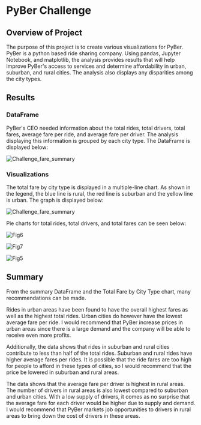 # PyBer Challenge

## Overview of Project

The purpose of this project is to create various visualizations for PyBer. PyBer is a python based ride sharing company. Using pandas, Jupyter Notebook, and matplotlib, the analysis provides results that will help improve PyBer's access to services and determine affordability in urban, suburban, and rural cities. The analysis also displays any disparities among the city types. 


## Results

### DataFrame

PyBer's CEO needed information about the total rides, total drivers, total fares, average fare per ride, and average fare per driver. The analysis displaying this information is grouped by each city type. The DataFrame is displayed below:

![Challenge_fare_summary](https://user-images.githubusercontent.com/109561408/187815181-4e5b49f2-d4ce-4c32-9413-89d1ce329747.png)

### Visualizations

The total fare by city type is displayed in a multiple-line chart. As shown in the legend, the blue line is rural, the red line is suburban and the yellow line is urban. The graph is displayed below:

![Challenge_fare_summary](https://user-images.githubusercontent.com/109561408/187814949-3e14cb12-d659-4fe5-b4d2-526d5d6ae550.png)

Pie charts for total rides, total drivers, and total fares can be seen below:

![Fig6](https://user-images.githubusercontent.com/109561408/187815141-07b135c5-3ad2-43cd-9174-f953332d3f5a.png)

![Fig7](https://user-images.githubusercontent.com/109561408/187815146-b308d8d0-6547-4aea-9878-3c1f30080f83.png)

![Fig5](https://user-images.githubusercontent.com/109561408/187815162-bf2e74d9-aa26-448c-a146-3dc2886fc2e6.png)

## Summary

From the summary DataFrame and the Total Fare by City Type chart, many recommendations can be made. 

Rides in urban areas have been found to have the overall highest fares as well as the highest total rides. Urban cities do however have the lowest average fare per ride. I would recommend that PyBer increase prices in urban areas since there is a large demand and the company will be able to receive even more profits. 

Additionally, the data shows that rides in suburban and rural cities contribute to less than half of the total rides. Suburban and rural rides have higher average fares per rides. It is possible that the ride fares are too high for people to afford in these types of cities, so I would recommend that the price be lowered in suburban and rural areas.

The data shows that the average fare per driver is highest in rural areas. The number of drivers in rural areas is also lowest compared to suburban and urban cities. With a low supply of drivers, it comes as no surprise that the average fare for each driver would be higher due to supply and demand. I would recommend that PyBer markets job opportunities to drivers in rural areas to bring down the cost of drivers in these areas. 
